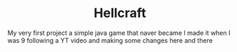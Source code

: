<h1 align="center">Hellcraft</h1>
My very first project a simple java game that naver became I made it when I was 9 following a YT video and making some changes here and there
